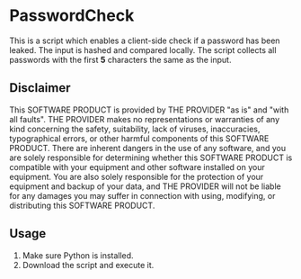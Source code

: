 # PasswordCheck

This is a script which enables a client-side check if a password has been leaked. The input is hashed and compared locally. The script collects all passwords with the first **5** characters the same as the input.

## Disclaimer
This SOFTWARE PRODUCT is provided by THE PROVIDER "as is" and "with all faults". THE PROVIDER makes no representations or warranties of any kind concerning the safety, suitability, lack of viruses, inaccuracies, typographical errors, or other harmful components of this SOFTWARE PRODUCT. There are inherent dangers in the use of any software, and you are solely responsible for determining whether this SOFTWARE PRODUCT is compatible with your equipment and other software installed on your equipment. You are also solely responsible for the protection of your equipment and backup of your data, and THE PROVIDER will not be liable for any damages you may suffer in connection with using, modifying, or distributing this SOFTWARE PRODUCT.

## Usage
1. Make sure Python is installed.
2. Download the script and execute it. 

